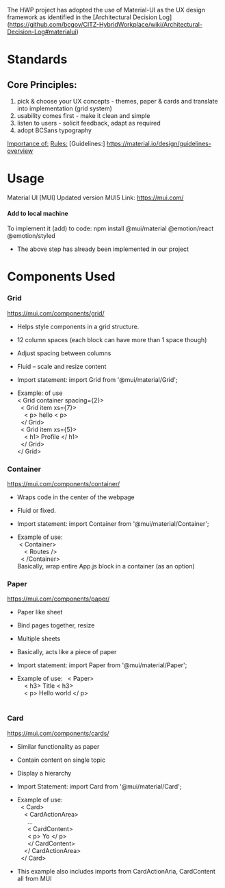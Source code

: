 The HWP project has adopted the use of Material-UI as the UX design framework as identified in the [Architectural Decision Log] (https://github.com/bcgov/CITZ-HybridWorkplace/wiki/Architectural-Decision-Log#materialui)

# Standards

## Core Principles:

1) pick & choose your UX concepts - themes, paper & cards and translate into implementation (grid system)
2) usability comes first - make it clean and simple
3) listen to users - solicit feedback, adapt as required
4) adopt BCSans typography


[Importance of:](https://info.keylimeinteractive.com/10-things-you-need-to-know-about-material-design)
[Rules:](https://www.uxpin.com/studio/blog/material-design-rules/)
[Guidelines:] https://material.io/design/guidelines-overview


# Usage
Material UI [MUI]
Updated version MUI5 
Link: https://mui.com/
#### Add to local machine 
To implement it (add) to code:  npm install @mui/material @emotion/react @emotion/styled
-	The above step has already been implemented in our project
# Components Used
### Grid
https://mui.com/components/grid/ 
-	Helps style components in a grid structure. 
-	12 column spaces (each block can have more than 1 space though)
-	Adjust spacing between columns
-	Fluid – scale and resize content

-	Import statement: import Grid from '@mui/material/Grid';
-	Example: of use  
            < Grid container spacing={2}>  
           &nbsp;     < Grid item xs={7}>  
	&nbsp;	&nbsp; < p> hello < p>  
        &nbsp;        </ Grid>  
        &nbsp;        < Grid item xs={5}>  
        &nbsp;   &nbsp;             < h1> Profile </ h1>  
        &nbsp;        </ Grid>   
</ Grid>    
 ### Container
 https://mui.com/components/container/
-	Wraps code in the center of the webpage 
-	Fluid or fixed.   
  
-	Import statement: import Container from '@mui/material/Container';
-	Example of use:    
&nbsp;< Container>  
&nbsp;  &nbsp;  < Routes />  
&nbsp;    	< /Container>  
Basically, wrap entire App.js block in a container (as an option)


### Paper
 https://mui.com/components/paper/
-	Paper like sheet
-	Bind pages together, resize 
-	Multiple sheets
-	Basically, acts like a piece of paper

-	Import statement: import Paper from '@mui/material/Paper';
-	Example of use: 
&nbsp; < Paper>  
&nbsp; &nbsp;    < h3> Title < h3>  
&nbsp; &nbsp;	 < p> Hello world </ p>   
&nbsp; </Paper>  
### Card 
 https://mui.com/components/cards/ 
-	Similar functionality as paper
-	Contain content on single topic 
-	Display a hierarchy   
  
-	Import Statement: import Card from '@mui/material/Card';
-	Example of use:   
&nbsp; < Card>  
&nbsp; &nbsp; < CardActionArea>  
&nbsp; &nbsp; &nbsp; …  
&nbsp; &nbsp; &nbsp; < CardContent>  
&nbsp; &nbsp; &nbsp; < p> Yo </ p>  
&nbsp; &nbsp; &nbsp; </ CardContent>  
&nbsp; &nbsp;  </ CardActionArea>  
&nbsp; </ Card>   
-	This example also includes imports from CardActionAria, CardContent all from MUI
